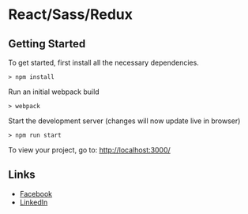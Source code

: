 
# React/Sass/Redux

## Getting Started

To get started, first install all the necessary dependencies.
```
> npm install
```

Run an initial webpack build
```
> webpack
```

Start the development server (changes will now update live in browser)
```
> npm run start
```

To view your project, go to: [http://localhost:3000/](http://localhost:3000/)

## Links
- [Facebook](https://www.facebook.com/ravi.reiky.9)
- [LinkedIn](https://www.linkedin.com/in/ravi-kumar-6b791644/)